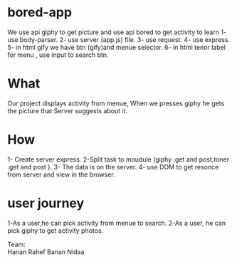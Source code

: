 # bored-app
 We  use api giphy to get picture  and use api bored  to get activity to learn
 1- use body-parser.
 2- use server (app.js) file.
 3- use request.
 4- use express.
 5- in html gify we have  btn (gify)and menue selector.
 6- in  html tenor label for menu , use input to search btn.
 
# What 
Our project displays activity from menue, When we presses giphy he gets the picture
that Server suggests about it.


# How 
 1- Create server express.
 2-Split  task to moudule (giphy :get and post,toner :get and post ).
 3- The data is on the server.
 4- use DOM to get resonce  from server and view in the browser.


# user journey
1-As a user,he can pick activity from menue to search.
2-As a user, he can pick giphy to get activity photos.



Team:<br>
Hanan 
Rahef 
Banan
Nidaa
    